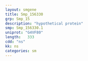 ```yaml
---
layout: smgene
title: Smp_156330
grp: Smp_15
description: "hypothetical protein"
smp: Smp_156330.1
uniprot: "G4VF80"
length:   333
cdd: "ns"
kk: ns
categories: sm
---
```

